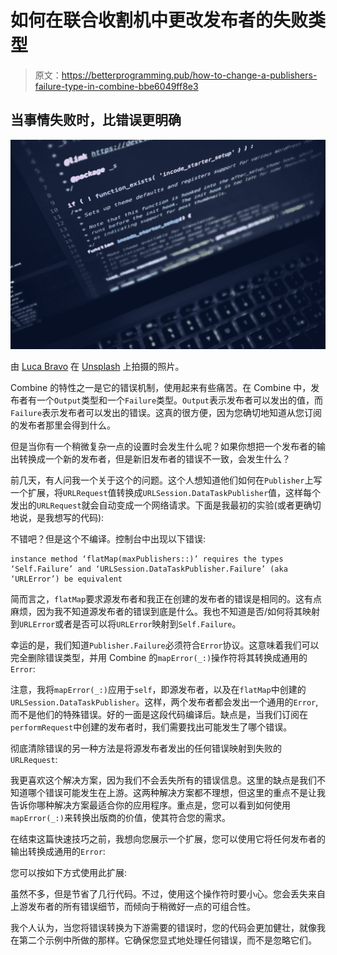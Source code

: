 # 如何在联合收割机中更改发布者的失败类型

> 原文：<https://betterprogramming.pub/how-to-change-a-publishers-failure-type-in-combine-bbe6049ff8e3>

## 当事情失败时，比错误更明确

![](img/1d2ab26fbaa25c9b7f5f19f73bf89820.png)

由 [Luca Bravo](https://unsplash.com/@lucabravo?utm_source=medium&utm_medium=referral) 在 [Unsplash](https://unsplash.com?utm_source=medium&utm_medium=referral) 上拍摄的照片。

Combine 的特性之一是它的错误机制，使用起来有些痛苦。在 Combine 中，发布者有一个`Output`类型和一个`Failure`类型。`Output`表示发布者可以发出的值，而`Failure`表示发布者可以发出的错误。这真的很方便，因为您确切地知道从您订阅的发布者那里会得到什么。

但是当你有一个稍微复杂一点的设置时会发生什么呢？如果你想把一个发布者的输出转换成一个新的发布者，但是新旧发布者的错误不一致，会发生什么？

前几天，有人问我一个关于这个的问题。这个人想知道他们如何在`Publisher`上写一个扩展，将`URLRequest`值转换成`URLSession.DataTaskPublisher`值，这样每个发出的`URLRequest`就会自动变成一个网络请求。下面是我最初的实验(或者更确切地说，是我想写的代码):

不错吧？但是这个不编译。控制台中出现以下错误:

```
instance method ‘flatMap(maxPublishers::)’ requires the types ‘Self.Failure’ and ‘URLSession.DataTaskPublisher.Failure’ (aka ‘URLError’) be equivalent
```

简而言之，`flatMap`要求源发布者和我正在创建的发布者的错误是相同的。这有点麻烦，因为我不知道源发布者的错误到底是什么。我也不知道是否/如何将其映射到`URLError`或者是否可以将`URLError`映射到`Self.Failure`。

幸运的是，我们知道`Publisher.Failure`必须符合`Error`协议。这意味着我们可以完全删除错误类型，并用 Combine 的`mapError(_:)`操作符将其转换成通用的`Error`:

注意，我将`mapError(_:)`应用于`self`，即源发布者，以及在`flatMap`中创建的`URLSession.DataTaskPublisher`。这样，两个发布者都会发出一个通用的`Error`,而不是他们的特殊错误。好的一面是这段代码编译后。缺点是，当我们订阅在`performRequest`中创建的发布者时，我们需要找出可能发生了哪个错误。

彻底清除错误的另一种方法是将源发布者发出的任何错误映射到失败的`URLRequest`:

我更喜欢这个解决方案，因为我们不会丢失所有的错误信息。这里的缺点是我们不知道哪个错误可能发生在上游。这两种解决方案都不理想，但这里的重点不是让我告诉你哪种解决方案最适合你的应用程序。重点是，您可以看到如何使用`mapError(_:)`来转换出版商的价值，使其符合您的需求。

在结束这篇快速技巧之前，我想向您展示一个扩展，您可以使用它将任何发布者的输出转换成通用的`Error`:

您可以按如下方式使用此扩展:

虽然不多，但是节省了几行代码。不过，使用这个操作符时要小心。您会丢失来自上游发布者的所有错误细节，而倾向于稍微好一点的可组合性。

我个人认为，当您将错误转换为下游需要的错误时，您的代码会更加健壮，就像我在第二个示例中所做的那样。它确保您显式地处理任何错误，而不是忽略它们。